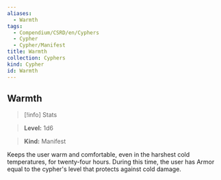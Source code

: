 ```yaml
---
aliases:
  - Warmth
tags:
  - Compendium/CSRD/en/Cyphers
  - Cypher
  - Cypher/Manifest
title: Warmth
collection: Cyphers
kind: Cypher
id: Warmth
---
```

## Warmth    
>[!info] Stats    
> **Level:** 1d6    
> **Kind:** Manifest  
    
Keeps the user warm and comfortable, even in the harshest cold temperatures, for twenty-four hours. During this time, the user has Armor equal to the cypher's level that protects against cold damage.
